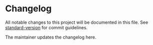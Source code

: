 # Changelog

All notable changes to this project will be documented in this file. See [standard-version](https://github.com/conventional-changelog/standard-version) for commit guidelines.

The maintainer updates the changelog here.
